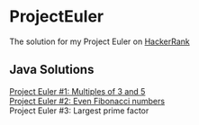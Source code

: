 # ProjectEuler
The solution for my Project Euler on [HackerRank](https://www.hackerrank.com/strait_viola)

## Java Solutions
[Project Euler #1: Multiples of 3 and 5](https://github.com/snufflesrea/ProjectEuler/blob/master/%231.java)
</br>[Project Euler #2: Even Fibonacci numbers](https://github.com/snufflesrea/ProjectEuler/blob/master/%232.java)
</br>Project Euler #3: Largest prime factor

